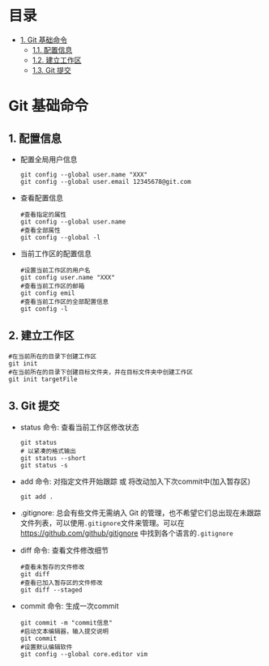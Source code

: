 # 目录
- [1. Git 基础命令](#Git-基础命令)
	- [1.1. 配置信息](#1.-配置信息)
	- [1.2. 建立工作区](#2.-建立工作区)
	- [1.3. Git 提交](#3.-Git-提交)

# Git 基础命令
## 1. 配置信息
- 配置全局用户信息
	```shell
	git config --global user.name "XXX"
	git config --global user.email 12345678@git.com
	```
- 查看配置信息
	```shell
	#查看指定的属性
	git config --global user.name
	#查看全部属性
	git config --global -l
	```
-  当前工作区的配置信息
	```shell
	#设置当前工作区的用户名
	git config user.name "XXX"
	#查看当前工作区的邮箱
	git config emil
	#查看当前工作区的全部配置信息
	git config -l
	```

## 2. 建立工作区
```shell
#在当前所在的目录下创建工作区
git init
#在当前所在的目录下创建目标文件夹，并在目标文件夹中创建工作区
git init targetFile
```

## 3. Git 提交
- status 命令: 查看当前工作区修改状态
	 ```shell
	git status
	# 以紧凑的格式输出
	git status --short
	git status -s
	```
	
- add 命令: 对指定文件开始跟踪 或 将改动加入下次commit中(加入暂存区)
	```shell
	git add .
	```
	
- .gitignore: 总会有些文件无需纳入 Git 的管理，也不希望它们总出现在未跟踪文件列表，可以使用``.gitignore``文件来管理。可以在  https://github.com/github/gitignore 中找到各个语言的``.gitignore``

- diff 命令: 查看文件修改细节

   ```shell
   #查看未暂存的文件修改
   git diff
   #查看已加入暂存区的文件修改
   git diff --staged
   ```

- commit 命令: 生成一次commit

   ```shell
   git commit -m "commit信息"
   #启动文本编辑器，输入提交说明
   git commit
   #设置默认编辑软件
   git config --global core.editor vim
   ```













